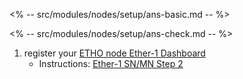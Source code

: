 <% -- src/modules/nodes/setup/ans-basic.md -- %>

<% -- src/modules/nodes/setup/ans-check.md -- %>

1.  register your [ETHO node Ether-1 Dashboard](https://nodes.ether1.org/login.php)
    - Instructions: [Ether-1 SN/MN Step 2](https://nodes.ether1.org/debiansetup.html)
